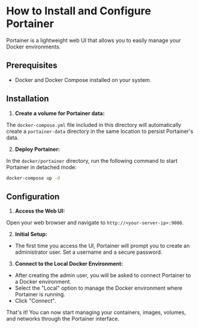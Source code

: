 # How to Install and Configure Portainer

Portainer is a lightweight web UI that allows you to easily manage your Docker environments.

## Prerequisites

- Docker and Docker Compose installed on your system.

## Installation

1.  **Create a volume for Portainer data:**

The `docker-compose.yml` file included in this directory will automatically create a `portainer-data` directory in the same location to persist Portainer's data.

2.  **Deploy Portainer:**

In the `docker/portainer` directory, run the following command to start Portainer in detached mode:

```bash
docker-compose up -d
```

## Configuration

1.  **Access the Web UI:**

Open your web browser and navigate to `http://<your-server-ip>:9000`.

2.  **Initial Setup:**

- The first time you access the UI, Portainer will prompt you to create an administrator user. Set a username and a secure password.

3.  **Connect to the Local Docker Environment:**

- After creating the admin user, you will be asked to connect Portainer to a Docker environment.
- Select the "Local" option to manage the Docker environment where Portainer is running.
- Click "Connect".

That's it! You can now start managing your containers, images, volumes, and networks through the Portainer interface.
